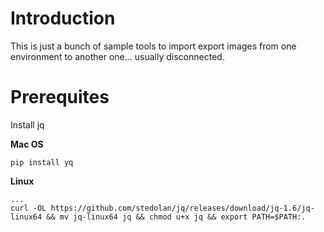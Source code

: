 # Introduction

This is just a bunch of sample tools to import export images from one environment to another one... usually disconnected.

# Prerequites

Install jq

**Mac OS**

```
pip install yq
```

**Linux**

```
...
curl -OL https://github.com/stedolan/jq/releases/download/jq-1.6/jq-linux64 && mv jq-linux64 jq && chmod u+x jq && export PATH=$PATH:.
```
